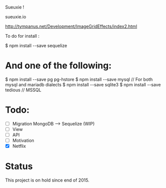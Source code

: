 Sueuxie !

sueuxie.io

http://tympanus.net/Development/ImageGridEffects/index2.html

To do for install :

$ npm install --save sequelize

# And one of the following:
$ npm install --save pg pg-hstore
$ npm install --save mysql // For both mysql and mariadb dialects
$ npm install --save sqlite3
$ npm install --save tedious // MSSQL

# Todo:
- [ ] Migration MongoDB --> Sequelize (WIP)
- [ ] View
- [ ] API
- [ ] Motivation
- [x] Netflix

# Status
This project is on hold since end of 2015.
